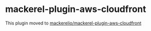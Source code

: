mackerel-plugin-aws-cloudfront
=================================

This plugin moved to [mackerelio/mackerel-plugin-aws-cloudfront][url]

[url]: https://github.com/mackerelio/mackerel-plugin-aws-cloudfront
